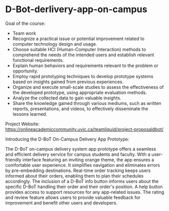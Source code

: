 # D-Bot-derlivery-app-on-campus
Goal of the course:
- Team work
- Recognize a practical issue or potential improvement related to computer technology design and usage.
- Choose suitable HCI (Human-Computer Interaction) methods to comprehend the needs of the intended users and establish relevant functional requirements.
- Explain human behaviors and requirements relevant to the problem or opportunity.
- Employ rapid prototyping techniques to develop prototype systems based on insights gained from previous experiences.
- Organize and execute small-scale studies to assess the effectiveness of the developed prototype, using appropriate evaluation methods.
- Analyze the collected data to gain valuable insights.
- Share the knowledge gained through various mediums, such as written reports, presentations, and videos, to effectively disseminate the lessons learned.

Project Website:
https://onlineacademiccommunity.uvic.ca/teamliquid/project-proposaldbot/

Introducing the D-BoT On-Campus Delivery App Prototype:

The D-BoT on-campus delivery system app prototype offers a seamless and efficient delivery service for campus students and faculty. 
With a user-friendly interface featuring an inviting orange theme, the app ensures a comfortable user experience. 
It simplifies navigation and eliminates errors by pre-embedding destinations. 
Real-time order tracking keeps users informed about their orders, enabling them to plan their schedules accordingly. 
The inclusion of a D-BoT info button informs users about the specific D-BoT handling their order and their order's position. 
A help button provides access to support resources for any app-related issues. 
The rating and review feature allows users to provide valuable feedback for improvement and benefit other users and developers.
